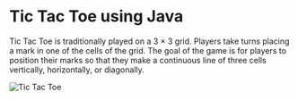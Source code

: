 # Tic Tac Toe using Java

Tic Tac Toe is traditionally played on a 3 × 3 grid. Players take turns placing a mark in one of the cells of the grid. The goal of the game is for players to position their marks so that they make a continuous line of three cells vertically, horizontally, or diagonally.  

![Tic Tac Toe]("https://www.google.com/imgres?imgurl=https%3A%2F%2Fupload.wikimedia.org%2Fwikipedia%2Fcommons%2Fthumb%2F3%2F32%2FTic_tac_toe.svg%2F1200px-Tic_tac_toe.svg.png&tbnid=x2S_euPK4wZ50M&vet=12ahUKEwj30JaQ19j_AhUq9jgGHWV7ADQQMygAegUIARDnAQ..i&imgrefurl=https%3A%2F%2Fen.wikipedia.org%2Fwiki%2FTic-tac-toe&docid=c6aSqQIUHMr-0M&w=1200&h=1067&q=tictactoe%20image&ved=2ahUKEwj30JaQ19j_AhUq9jgGHWV7ADQQMygAegUIARDnAQ")
